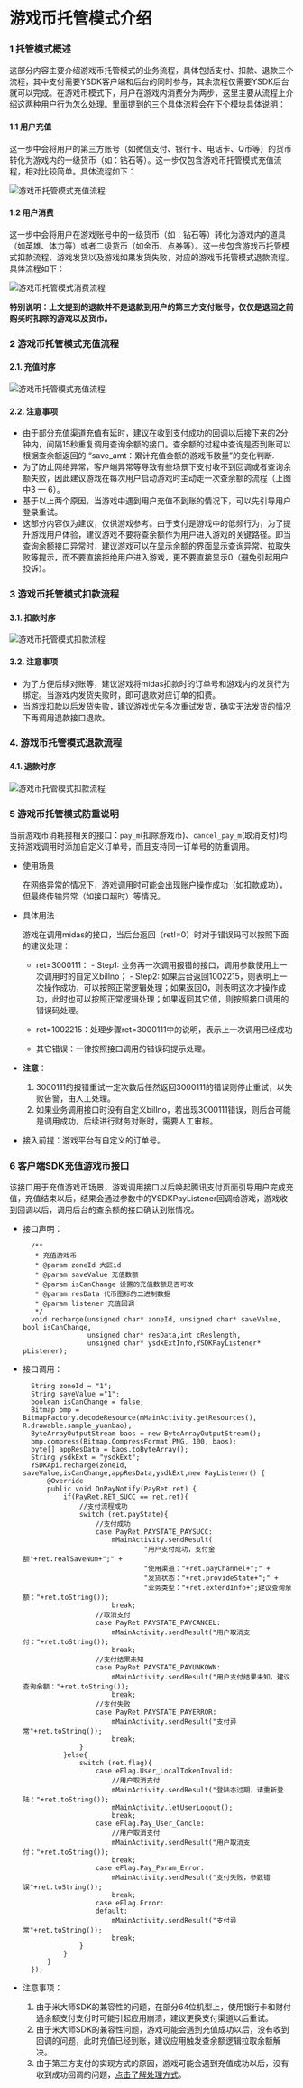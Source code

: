 # 游戏币托管模式介绍

### 1 托管模式概述

这部分内容主要介绍游戏币托管模式的业务流程，具体包括支付、扣款、退款三个流程，其中支付需要YSDK客户端和后台的同时参与，其余流程仅需要YSDK后台就可以完成。在游戏币模式下，用户在游戏内消费分为两步，这里主要从流程上介绍这两种用户行为怎么处理。里面提到的三个具体流程会在下个模块具体说明：

#### 1.1 用户充值

这一步中会将用户的第三方账号（如微信支付、银行卡、电话卡、Q币等）的货币转化为游戏内的一级货币（如：钻石等）。这一步仅包含游戏币托管模式充值流程，相对比较简单。具体流程如下：

![游戏币托管模式充值流程](./midas_user_recharge.jpg)


#### 1.2 用户消费

这一步中会将用户在游戏账号中的一级货币（如：钻石等）转化为游戏内的道具（如英雄、体力等）或者二级货币（如金币、点券等）。这一步包含游戏币托管模式扣款流程、游戏发货以及游戏如果发货失败，对应的游戏币托管模式退款流程。具体流程如下：

![游戏币托管模式消费流程](./midas_user_pay.jpg)

**特别说明：上文提到的退款并不是退款到用户的第三方支付账号，仅仅是退回之前购买时扣除的游戏以及货币。**

### 2 游戏币托管模式充值流程

#### 2.1. 充值时序

![游戏币托管模式充值流程](./midas_flow_recharge.jpg)

#### 2.2. 注意事项

- 由于部分充值渠道充值有延时，建议在收到支付成功的回调以后接下来的2分钟内，间隔15秒重复调用查询余额的接口。查余额的过程中查询是否到账可以根据查余额返回的 “save_amt：累计充值金额的游戏币数量”的变化判断.
- 为了防止网络异常，客户端异常等导致有些场景下支付收不到回调或者查询余额失败，因此建议游戏在每次用户启动游戏时主动走一次查余额的流程（上图中3 — 6）。
- 基于以上两个原因，当游戏中遇到用户充值不到账的情况下，可以先引导用户登录重试。
- 这部分内容仅为建议，仅供游戏参考。由于支付是游戏中的低频行为，为了提升游戏用户体验，建议游戏不要将查余额作为用户进入游戏的关键路径。即当查询余额接口异常时，建议游戏可以在显示余额的界面显示查询异常、拉取失败等提示，而不要直接拒绝用户进入游戏，更不要直接显示0（避免引起用户投诉）。
		
### 3 游戏币托管模式扣款流程

#### 3.1. 扣款时序

![游戏币托管模式扣款流程](./midas_flow_pay.jpg)

#### 3.2. 注意事项

- 为了方便后续对账等，建议游戏将midas扣款时的订单号和游戏内的发货行为绑定。当游戏内发货失败时，即可退款对应订单的扣费。
- 当游戏扣款以后发货失败，建议游戏优先多次重试发货，确实无法发货的情况下再调用退款接口退款。

### 4. 游戏币托管模式退款流程

#### 4.1. 退款时序

![游戏币托管模式扣款流程](./midas_flow_cancle_pay.jpg)

### 5 游戏币托管模式防重说明

当前游戏币消耗接相关的接口：`pay_m`(扣除游戏币)、`cancel_pay_m`(取消支付)均支持游戏调用时添加自定义订单号，而且支持同一订单号的防重调用。

- 使用场景

	在网络异常的情况下，游戏调用时可能会出现账户操作成功（如扣款成功），但最终传输异常（如接口超时）等情况。
	
-  具体用法

	游戏在调用midas的接口，当后台返回（ret!=0）时对于错误码可以按照下面的建议处理：

	- ret=3000111：
	    	- Step1: 业务再一次调用报错的接口，调用参数使用上一次调用时的自定义billno；
	    	- Step2: 如果后台返回1002215，则表明上一次操作成功，可以按照正常逻辑处理；如果返回0，则表明这次才操作成功，此时也可以按照正常逻辑处理；如果返回其它值，则按照接口调用的错误码处理。
	
	- ret=1002215：处理步骤ret=3000111中的说明，表示上一次调用已经成功
	- 其它错误：一律按照接口调用的错误码提示处理。

- **注意**：

	1. 3000111的报错重试一定次数后任然返回3000111的错误则停止重试，以失败告警，由人工处理。
	2. 如果业务调用接口时没有自定义billno，若出现3000111错误，则后台可能是调用成功，后续进行财务对账时，需要人工审核。

- 接入前提：游戏平台有自定义的订单号。     


### 6 客户端SDK充值游戏币接口

该接口用于充值游戏币场景，游戏调用接口以后唤起腾讯支付页面引导用户完成充值，充值结束以后，结果会通过参数中的YSDKPayListener回调给游戏，游戏收到回调以后，调用后台的查余额的接口确认到账情况。

- 接口声明：

		/**
		 * 充值游戏币
		 * @param zoneId 大区id
		 * @param saveValue 充值数额
		 * @param isCanChange 设置的充值数额是否可改
		 * @param resData 代币图标的二进制数据
	     * @param listener 充值回调
	     */
		void recharge(unsigned char* zoneId, unsigned char* saveValue, bool isCanChange,
	                  unsigned char* resData,int cReslength,
	                  unsigned char* ysdkExtInfo,YSDKPayListener* pListener);
	
- 接口调用：

		String zoneId = "1";
		String saveValue ="1";
		boolean isCanChange = false;
 		Bitmap bmp = BitmapFactory.decodeResource(mMainActivity.getResources(), R.drawable.sample_yuanbao);
		ByteArrayOutputStream baos = new ByteArrayOutputStream();
		bmp.compress(Bitmap.CompressFormat.PNG, 100, baos);
		byte[] appResData = baos.toByteArray();
		String ysdkExt = "ysdkExt";
		YSDKApi.recharge(zoneId, saveValue,isCanChange,appResData,ysdkExt,new PayListener() {
            @Override
            public void OnPayNotify(PayRet ret) {
                if(PayRet.RET_SUCC == ret.ret){
                    //支付流程成功
                    switch (ret.payState){
                        //支付成功
                        case PayRet.PAYSTATE_PAYSUCC:
                            mMainActivity.sendResult(
                                    "用户支付成功，支付金额"+ret.realSaveNum+";" +
                                    "使用渠道："+ret.payChannel+";" +
                                    "发货状态："+ret.provideState+";" +
                                    "业务类型："+ret.extendInfo+";建议查询余额："+ret.toString());
                            break;
                        //取消支付
                        case PayRet.PAYSTATE_PAYCANCEL:
                            mMainActivity.sendResult("用户取消支付："+ret.toString());
                            break;
                        //支付结果未知
                        case PayRet.PAYSTATE_PAYUNKOWN:
                            mMainActivity.sendResult("用户支付结果未知，建议查询余额："+ret.toString());
                            break;
                        //支付失败
                        case PayRet.PAYSTATE_PAYERROR:
                            mMainActivity.sendResult("支付异常"+ret.toString());
                            break;
                    }
                }else{
                    switch (ret.flag){
                        case eFlag.User_LocalTokenInvalid:
                            //用户取消支付
                            mMainActivity.sendResult("登陆态过期，请重新登陆："+ret.toString());
                            mMainActivity.letUserLogout();
                            break;
                        case eFlag.Pay_User_Cancle:
                            //用户取消支付
                            mMainActivity.sendResult("用户取消支付："+ret.toString());
                            break;
                        case eFlag.Pay_Param_Error:
                            mMainActivity.sendResult("支付失败，参数错误"+ret.toString());
                            break;
                        case eFlag.Error:
                        default:
                            mMainActivity.sendResult("支付异常"+ret.toString());
                            break;
                    }
                }
            }
        });

- 注意事项：

	1. 由于米大师SDK的兼容性的问题，在部分64位机型上，使用银行卡和财付通余额支付支付时可能引起应用崩溃，建议更换支付渠道以后重试。
	2. 由于米大师SDK的兼容性问题，游戏可能会遇到充值成功以后，没有收到回调的问题，此时充值已经到账，建议应用触发查余额逻辑拉取余额解决。
	3. 由于第三方支付的实现方式的原因，游戏可能会遇到充值成功以后，没有收到成功回调的问题，[点击了解处理方式](http://wiki.open.qq.com/wiki/%E6%B8%B8%E6%88%8F%E6%8E%A5%E5%85%A5%E7%B1%B3%E5%A4%A7%E5%B8%88%E6%B5%81%E7%A8%8B#2.2.2_.E6.B3.A8.E6.84.8F.E4.BA.8B.E9.A1.B9)。	
